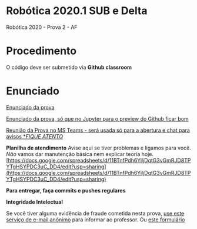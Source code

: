 # Robótica 2020.1 SUB e Delta

Robótica 2020 - Prova 2 - AF 

# Procedimento

O código deve ser submetido via **Github classroom**


# Enunciado


[Enunciado da prova](enunciado.md)

[Enunciado da prova, só que no Jupyter para o preview do Github ficar bom](enunciado.ipynb)

[Reunião da Prova no MS Teams - será usada só para a abertura e chat para avisos **FIQUE ATENTO*](https://teams.microsoft.com/l/meetup-join/19%3a67ebe166c6a842f3b73049ca866d18ef%40thread.tacv2/1592378253715?context=%7b%22Tid%22%3a%226370a6c0-7b90-4709-bd6e-59c28ede833b%22%2c%22Oid%22%3a%2221f99fa6-8962-4ed4-8e67-b6d467b5d276%22%7d)

**Planilha de atendimento**
Avise aqui se tiver problemas e ligamos para você. *Não* vamos dar manutenção básica nem explicar teoria hoje.   [https://docs.google.com/spreadsheets/d/11BTnfPdh6YiljDqtG3vGmRJD8TPYTgHSYPDC3uC_DD4/edit?usp=sharing](https://docs.google.com/spreadsheets/d/11BTnfPdh6YiljDqtG3vGmRJD8TPYTgHSYPDC3uC_DD4/edit?usp=sharing)

**Para entregar, faça commits e pushes regulares**

**Integridade Intelectual**

Se você tiver alguma evidência de fraude cometida nesta prova, [use este serviço de e-mail anônimo](https://www.guerrillamail.com/pt/compose)  para informar ao professor.  Ou [este formulário](https://forms.gle/JPhqjPmuKAHxmvwZ9)